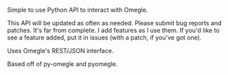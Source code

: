 Simple to use Python API to interact with Omegle.

This API will be updated as often as needed.  Please submit bug reports and patches.  It's far from complete.  I add features as I use them.  If you'd like to see a feature added, put it in issues (with a patch, if you've got one).

Uses Omegle's REST/JSON interface.

Based off of py-omegle and pyomegle.